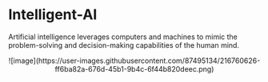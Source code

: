 # Intelligent-AI
Artificial intelligence leverages computers and machines to mimic the problem-solving and decision-making capabilities of the human mind.

<p style="text-align: center;">![image](https://user-images.githubusercontent.com/87495134/216760626-ff6ba82a-676d-45b1-9b4c-6f44b820deec.png)</p>
